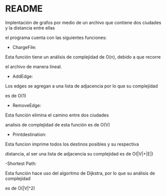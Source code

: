 # README

Implentación de grafos por medio de un archivo que contiene dos ciudades y la distancia entre ellas 

el programa cuenta con las siguientes funciones:

- ChargeFile:

Esta función tiene un análisis de complejidad de O(n), debido a que recorre

el archivo de manera lineal.

- AddEdge:

Los edges se agregan a una lista de adjacencia por lo que su complejidad 

es de O(1)

- RemoveEdge:

Esta función elimina el camino entre dos ciudades

analisis de complejidad de esta función es de O(V)

- Printdestination:

Esta funcion imprime todos los destinos posibles y su respectiva 

distancia, al ser una lista de adjacencia su complejidad es de O(|V|+|E|)

-Shortest Path:

Esta función hace uso del algoritmo de Dijkstra, por lo que su análisis de complejidad

es de O(|V|^2)
